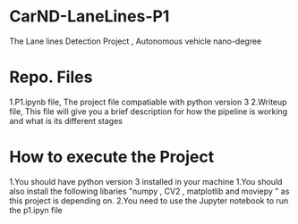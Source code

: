 # CarND-LaneLines-P1
The Lane lines Detection Project , Autonomous vehicle nano-degree 

# Repo. Files

1.P1.ipynb file, The project file compatiable with python version 3 
2.Writeup file, This file will give you a brief description for how the pipeline is working and what is its different stages 

# How to execute the Project
1.You should have python version 3 installed in your machine 
1.You should also install the following libaries "numpy , CV2 , matplotlib and moviepy " as this project is depending on.
2.You need to use the Jupyter notebook to run the p1.ipyn file

